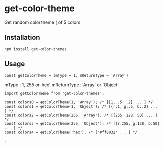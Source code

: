 # get-color-theme
Get random color theme ( of 5 colors )

## Installation
```npm install get-color-themes```

## Usage 
`const getColorTheme = (mType = 1, mReturnType = 'Array')`

mType : 1, 255 or 'hex'
mReturnType : 'Array' or 'Object'


```
import getColorTheme from 'get-color-themes';

const colors0 = getColorTheme(1, 'Array'); /* [[1, .5, .2] ... ] */
const colors1 = getColorTheme(1, 'Object'); /* [{r:1, g:.5, b:.2} ... ] */
const colors2 = getColorTheme(255, 'Array'); /* [[255, 128, 50] ... ] */
const colors3 = getColorTheme(255, 'Object'); /* [{r:255, g:128, b:50} ... ] */
const colors4 = getColorTheme('hex'); /* ['#ff8032' ... ] */
```
l